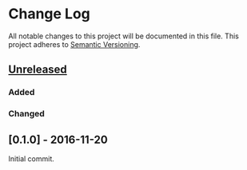 # Change Log
All notable changes to this project will be documented in this file.
This project adheres to [Semantic Versioning](http://semver.org/).

## [Unreleased]

### Added

### Changed

## [0.1.0] - 2016-11-20

Initial commit.


[Unreleased]: https://github.com/zeyla/osu.rs/compare/v0.1.0...HEAD
